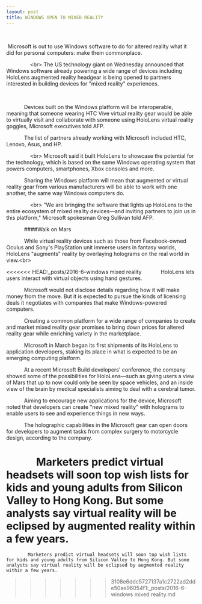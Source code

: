 ```yaml
---
layout: post
title: WINDOWS OPEN TO MIXED REALITY
---
```





 

 Microsoft is out to use Windows software to do for altered reality what it did for personal computers: make them commonplace.

                &lt;br&gt; The US technology giant on Wednesday announced that Windows software already powering a wide range of devices including HoloLens augmented reality headgear is being opened to partners interested in building devices for "mixed reality" experiences.

                

            Devices built on the Windows platform will be interoperable, meaning that someone wearing HTC Vive virtual reality gear would be able to virtually visit and collaborate with someone using HoloLens virtual reality goggles, Microsoft executives told AFP.

            The list of partners already working with Microsoft included HTC, Lenovo, Asus, and HP.

                &lt;br&gt; Microsoft said it built HoloLens to showcase the potential for the technology, which is based on the same Windows operating system that powers computers, smartphones, Xbox consoles and more.

            Sharing the Windows platform will mean that augmented or virtual reality gear from various manufacturers will be able to work with one another, the same way Windows computers do.

                &lt;br&gt; "We are bringing the software that lights up HoloLens to the entire ecosystem of mixed reality devices—and inviting partners to join us in this platform," Microsoft spokesman Greg Sullivan told AFP.

            ####Walk on Mars

            While virtual reality devices such as those from Facebook-owned Oculus and Sony's PlayStation unit immerse users in fantasy worlds, HoloLens "augments" reality by overlaying holograms on the real world in view.&lt;br&gt;

<<<<<<< HEAD:_posts/2016-6-windows mixed reality
            HoloLens lets users interact with virtual objects using hand gestures.

            Microsoft would not disclose details regarding how it will make money from the move. But it is expected to pursue the kinds of licensing deals it negotiates with companies that make Windows-powered computers.

            Creating a common platform for a wide range of companies to create and market mixed reality gear promises to bring down prices for altered reality gear while enriching variety in the marketplace.

            Microsoft in March began its first shipments of its HoloLens to application developers, staking its place in what is expected to be an emerging computing platform.

            At a recent Microsoft Build developers' conference, the company showed some of the possibilities for HoloLens—such as giving users a view of Mars that up to now could only be seen by space vehicles, and an inside view of the brain by medical specialists aiming to deal with a cerebral tumor.

            Aiming to encourage new applications for the device, Microsoft noted that developers can create "new mixed reality" with holograms to enable users to see and experience things in new ways.

            The holographic capabilities in the Microsoft gear can open doors for developers to augment tasks from complex surgery to motorcycle design, according to the company.

            Marketers predict virtual headsets will soon top wish lists for kids and young adults from Silicon Valley to Hong Kong. But some analysts say virtual reality will be eclipsed by augmented reality within a few years.
=======
            Marketers predict virtual headsets will soon top wish lists for kids and young adults from Silicon Valley to Hong Kong. But some analysts say virtual reality will be eclipsed by augmented reality within a few years.
>>>>>>> 3108e6ddc5727137a1c2722ad2dde50ae96054f1:_posts/2016-6-windows mixed reality.md
